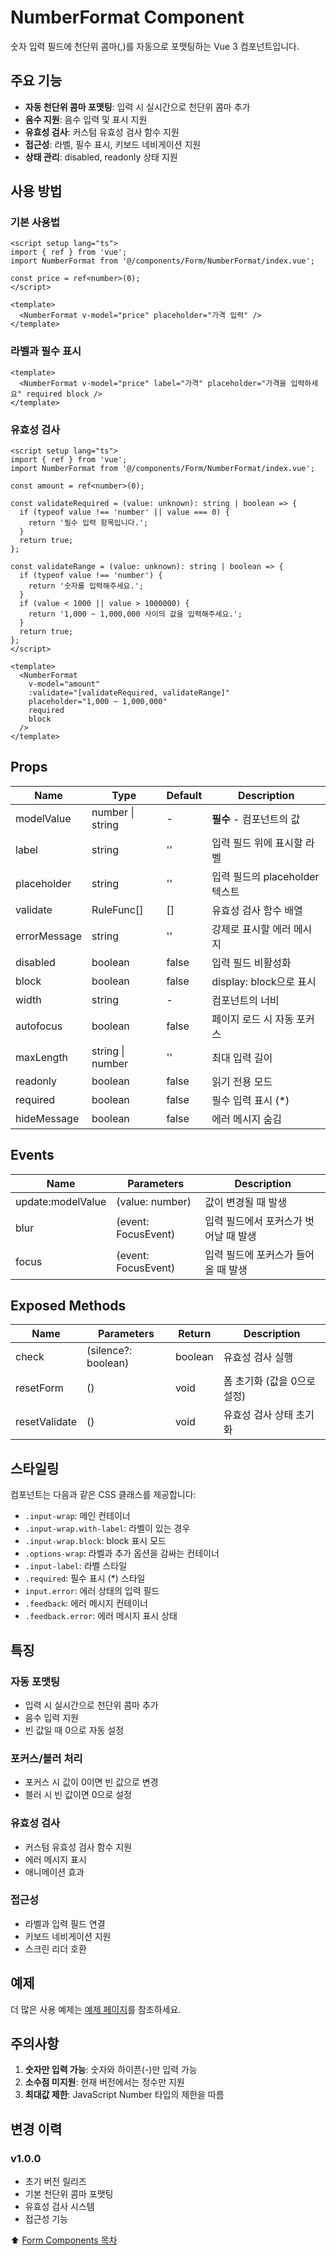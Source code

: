 # NumberFormat Component

숫자 입력 필드에 천단위 콤마(,)를 자동으로 포맷팅하는 Vue 3 컴포넌트입니다.

## 주요 기능

- **자동 천단위 콤마 포맷팅**: 입력 시 실시간으로 천단위 콤마 추가
- **음수 지원**: 음수 입력 및 표시 지원
- **유효성 검사**: 커스텀 유효성 검사 함수 지원
- **접근성**: 라벨, 필수 표시, 키보드 네비게이션 지원
- **상태 관리**: disabled, readonly 상태 지원

## 사용 방법

### 기본 사용법

```vue
<script setup lang="ts">
import { ref } from 'vue';
import NumberFormat from '@/components/Form/NumberFormat/index.vue';

const price = ref<number>(0);
</script>

<template>
  <NumberFormat v-model="price" placeholder="가격 입력" />
</template>
```

### 라벨과 필수 표시

```vue
<template>
  <NumberFormat v-model="price" label="가격" placeholder="가격을 입력하세요" required block />
</template>
```

### 유효성 검사

```vue
<script setup lang="ts">
import { ref } from 'vue';
import NumberFormat from '@/components/Form/NumberFormat/index.vue';

const amount = ref<number>(0);

const validateRequired = (value: unknown): string | boolean => {
  if (typeof value !== 'number' || value === 0) {
    return '필수 입력 항목입니다.';
  }
  return true;
};

const validateRange = (value: unknown): string | boolean => {
  if (typeof value !== 'number') {
    return '숫자를 입력해주세요.';
  }
  if (value < 1000 || value > 1000000) {
    return '1,000 ~ 1,000,000 사이의 값을 입력해주세요.';
  }
  return true;
};
</script>

<template>
  <NumberFormat
    v-model="amount"
    :validate="[validateRequired, validateRange]"
    placeholder="1,000 ~ 1,000,000"
    required
    block
  />
</template>
```

## Props

| Name         | Type             | Default | Description                    |
| ------------ | ---------------- | ------- | ------------------------------ |
| modelValue   | number \| string | -       | **필수** - 컴포넌트의 값       |
| label        | string           | ''      | 입력 필드 위에 표시할 라벨     |
| placeholder  | string           | ''      | 입력 필드의 placeholder 텍스트 |
| validate     | RuleFunc[]       | []      | 유효성 검사 함수 배열          |
| errorMessage | string           | ''      | 강제로 표시할 에러 메시지      |
| disabled     | boolean          | false   | 입력 필드 비활성화             |
| block        | boolean          | false   | display: block으로 표시        |
| width        | string           | -       | 컴포넌트의 너비                |
| autofocus    | boolean          | false   | 페이지 로드 시 자동 포커스     |
| maxLength    | string \| number | ''      | 최대 입력 길이                 |
| readonly     | boolean          | false   | 읽기 전용 모드                 |
| required     | boolean          | false   | 필수 입력 표시 (\*)            |
| hideMessage  | boolean          | false   | 에러 메시지 숨김               |

## Events

| Name              | Parameters          | Description                           |
| ----------------- | ------------------- | ------------------------------------- |
| update:modelValue | (value: number)     | 값이 변경될 때 발생                   |
| blur              | (event: FocusEvent) | 입력 필드에서 포커스가 벗어날 때 발생 |
| focus             | (event: FocusEvent) | 입력 필드에 포커스가 들어올 때 발생   |

## Exposed Methods

| Name          | Parameters          | Return  | Description                 |
| ------------- | ------------------- | ------- | --------------------------- |
| check         | (silence?: boolean) | boolean | 유효성 검사 실행            |
| resetForm     | ()                  | void    | 폼 초기화 (값을 0으로 설정) |
| resetValidate | ()                  | void    | 유효성 검사 상태 초기화     |

## 스타일링

컴포넌트는 다음과 같은 CSS 클래스를 제공합니다:

- `.input-wrap`: 메인 컨테이너
- `.input-wrap.with-label`: 라벨이 있는 경우
- `.input-wrap.block`: block 표시 모드
- `.options-wrap`: 라벨과 추가 옵션을 감싸는 컨테이너
- `.input-label`: 라벨 스타일
- `.required`: 필수 표시 (\*) 스타일
- `input.error`: 에러 상태의 입력 필드
- `.feedback`: 에러 메시지 컨테이너
- `.feedback.error`: 에러 메시지 표시 상태

## 특징

### 자동 포맷팅

- 입력 시 실시간으로 천단위 콤마 추가
- 음수 입력 지원
- 빈 값일 때 0으로 자동 설정

### 포커스/블러 처리

- 포커스 시 값이 0이면 빈 값으로 변경
- 블러 시 빈 값이면 0으로 설정

### 유효성 검사

- 커스텀 유효성 검사 함수 지원
- 에러 메시지 표시
- 애니메이션 효과

### 접근성

- 라벨과 입력 필드 연결
- 키보드 네비게이션 지원
- 스크린 리더 호환

## 예제

더 많은 사용 예제는 [예제 페이지](./ex.vue)를 참조하세요.

## 주의사항

1. **숫자만 입력 가능**: 숫자와 하이픈(-)만 입력 가능
2. **소수점 미지원**: 현재 버전에서는 정수만 지원
3. **최대값 제한**: JavaScript Number 타입의 제한을 따름

## 변경 이력

### v1.0.0

- 초기 버전 릴리즈
- 기본 천단위 콤마 포맷팅
- 유효성 검사 시스템
- 접근성 기능

:arrow_up: [Form Components 목차](../README.md)
